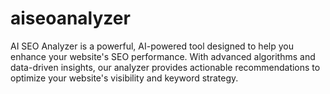# aiseoanalyzer
AI SEO Analyzer is a powerful, AI-powered tool designed to help you enhance your website's SEO performance. With advanced algorithms and data-driven insights, our analyzer provides actionable recommendations to optimize your website's visibility and keyword strategy.
